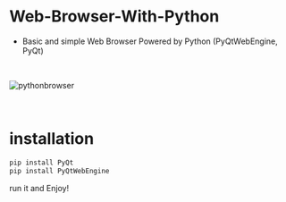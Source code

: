 # Web-Browser-With-Python

- Basic and simple Web Browser Powered by Python (PyQtWebEngine, PyQt)

<br>

![pythonbrowser](https://github.com/zoroxide/Web-Browser-With-Python/assets/72279810/c1984e07-a3cb-417f-b619-a314af11bdf4)

<br>

# installation

```python
pip install PyQt
pip install PyQtWebEngine
```

run it and Enjoy!
